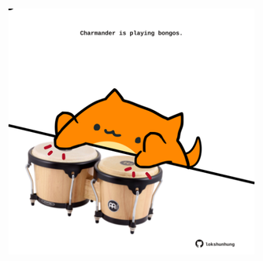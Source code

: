 <!-- built at 06/06/2025, 04:04:04 UTC -->
<p align="center">
  <img width="500" height="500" src="./ReadmeImage.svg">
</p>
